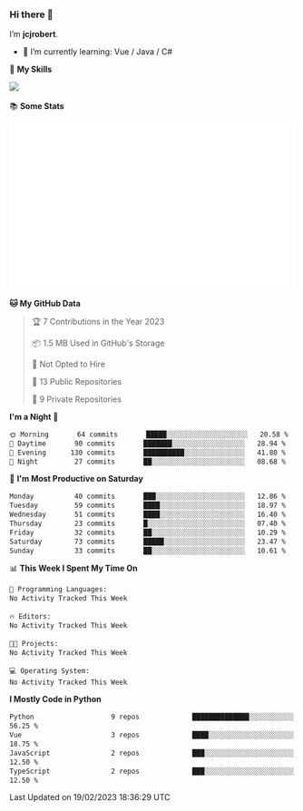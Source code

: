 ### Hi there 👋

I’m **jcjrobert**.

- 🌱 I’m currently learning: Vue / Java / C#

🌟 **My Skills**

![](https://img.shields.io/badge/-Python-3e74a2?style=flat-square&logo=Python&logoColor=fff)

📚 **Some Stats**

![](https://github.com/jcjrobert/github-stats/blob/master/generated/overview.svg)

<!--START_SECTION:waka-->
**🐱 My GitHub Data** 

> 🏆 7 Contributions in the Year 2023
 > 
> 📦 1.5 MB Used in GitHub's Storage 
 > 
> 🚫 Not Opted to Hire
 > 
> 📜 13 Public Repositories 
 > 
> 🔑 9 Private Repositories  
 > 
**I'm a Night 🦉** 

```text
🌞 Morning       64 commits       █████░░░░░░░░░░░░░░░░░░░░   20.58 % 
🌆 Daytime       90 commits       ███████░░░░░░░░░░░░░░░░░░   28.94 % 
🌃 Evening      130 commits       ██████████░░░░░░░░░░░░░░░   41.80 % 
🌙 Night         27 commits       ██░░░░░░░░░░░░░░░░░░░░░░░   08.68 % 

```
📅 **I'm Most Productive on Saturday** 

```text
Monday          40 commits       ███░░░░░░░░░░░░░░░░░░░░░░   12.86 % 
Tuesday         59 commits       ████░░░░░░░░░░░░░░░░░░░░░   18.97 % 
Wednesday       51 commits       ████░░░░░░░░░░░░░░░░░░░░░   16.40 % 
Thursday        23 commits       █░░░░░░░░░░░░░░░░░░░░░░░░   07.40 % 
Friday          32 commits       ██░░░░░░░░░░░░░░░░░░░░░░░   10.29 % 
Saturday        73 commits       █████░░░░░░░░░░░░░░░░░░░░   23.47 % 
Sunday          33 commits       ██░░░░░░░░░░░░░░░░░░░░░░░   10.61 % 

```


📊 **This Week I Spent My Time On** 

```text
💬 Programming Languages: 
No Activity Tracked This Week

🔥 Editors: 
No Activity Tracked This Week

🐱‍💻 Projects: 
No Activity Tracked This Week

💻 Operating System: 
No Activity Tracked This Week

```

**I Mostly Code in Python** 

```text
Python                   9 repos             ██████████████░░░░░░░░░░░   56.25 % 
Vue                      3 repos             ████░░░░░░░░░░░░░░░░░░░░░   18.75 % 
JavaScript               2 repos             ███░░░░░░░░░░░░░░░░░░░░░░   12.50 % 
TypeScript               2 repos             ███░░░░░░░░░░░░░░░░░░░░░░   12.50 % 

```



 Last Updated on 19/02/2023 18:36:29 UTC
<!--END_SECTION:waka-->
